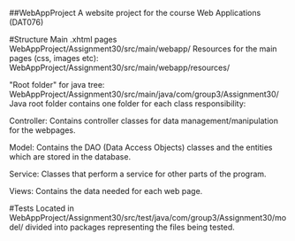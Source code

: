 ##WebAppProject
A website project for the course Web Applications (DAT076)

#Structure
Main .xhtml pages WebAppProject/Assignment30/src/main/webapp/ Resources for the main pages (css, images etc): WebAppProject/Assignment30/src/main/webapp/resources/

"Root folder" for java tree: WebAppProject/Assignment30/src/main/java/com/group3/Assignment30/ Java root folder contains one folder for each class responsibility:

Controller: Contains controller classes for data management/manipulation for the webpages.

Model: Contains the DAO (Data Access Objects) classes and the entities which are stored in the database.

Service: Classes that perform a service for other parts of the program.

Views: Contains the data needed for each web page.

#Tests
Located in WebAppProject/Assignment30/src/test/java/com/group3/Assignment30/model/ divided into packages representing the files being tested.
